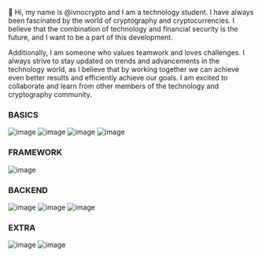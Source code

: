 👋 Hi, my name is @ivnocrypto and I am a technology student. I have always been fascinated by the world of cryptography and cryptocurrencies. I believe that the combination of technology and financial security is the future, and I want to be a part of this development.

Additionally, I am someone who values teamwork and loves challenges. I always strive to stay updated on trends and advancements in the technology world, as I believe that by working together we can achieve even better results and efficiently achieve our goals. I am excited to collaborate and learn from other members of the technology and cryptography community.


### BASICS

![image](https://icongr.am/devicon/html5-original-wordmark.svg?size=40&color=currentColor) 
![image](https://icongr.am/devicon/css3-original.svg?size=30&color=ffffff) 
![image](https://icongr.am/devicon/javascript-original.svg?size=30&color=ffffff) 
![image](https://icongr.am/devicon/typescript-original.svg?size=30&color=ffffff)

### FRAMEWORK

![image](https://user-images.githubusercontent.com/112492580/210075015-53db6c62-3cd9-4e22-a29f-9f2e11d26f16.png)


### BACKEND

![image](https://user-images.githubusercontent.com/112492580/210075172-9b967819-066f-4a9d-832a-6e4d821e88ed.png)
![image](https://icongr.am/devicon/postgresql-original-wordmark.svg?size=40&color=ffffff)
![image](https://icongr.am/devicon/mongodb-original-wordmark.svg?size=40&color=ffffff)



### EXTRA

![image](https://user-images.githubusercontent.com/112492580/210075330-58b1fa9d-5802-4824-94a8-a392ce1b5411.png) 
![image](https://icongr.am/devicon/git-original.svg?size=40&color=currentColor)
